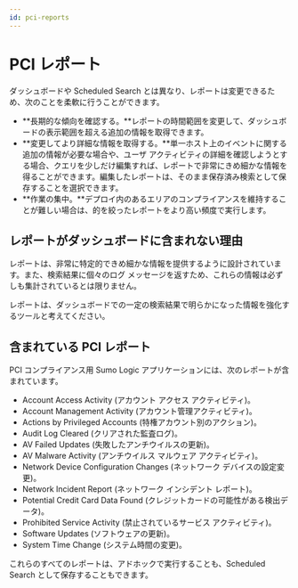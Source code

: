 ```yaml
---
id: pci-reports
---
```


# PCI レポート

ダッシュボードや Scheduled Search
とは異なり、レポートは変更できるため、次のことを柔軟に行うことができます。

-   **長期的な傾向を確認する。**レポートの時間範囲を変更して、ダッシュボードの表示範囲を超える追加の情報を取得できます。
-   **変更してより詳細な情報を取得する。**単一ホスト上のイベントに関する追加の情報が必要な場合や、ユーザ
    アクティビティの詳細を確認しようとする場合、クエリを少しだけ編集すれば、レポートで非常にきめ細かな情報を得ることができます。編集したレポートは、そのまま保存済み検索として保存することを選択できます。
-   **作業の集中。**デプロイ内のあるエリアのコンプライアンスを維持することが難しい場合は、的を絞ったレポートをより高い頻度で実行します。

## レポートがダッシュボードに含まれない理由

レポートは、非常に特定的できめ細かな情報を提供するように設計されています。また、検索結果に個々のログ
メッセージを返すため、これらの情報は必ずしも集計されているとは限りません。

レポートは、ダッシュボードでの一定の検索結果で明らかになった情報を強化するツールと考えてください。

## 含まれている PCI レポート

PCI コンプライアンス用 Sumo Logic
アプリケーションには、次のレポートが含まれています。

-   Account Access Activity (アカウント アクセス アクティビティ)。
-   Account Management Activity (アカウント管理アクティビティ)。
-   Actions by Privileged Accounts (特権アカウント別のアクション)。
-   Audit Log Cleared (クリアされた監査ログ)。
-   AV Failed Updates (失敗したアンチウイルスの更新)。
-   AV Malware Activity (アンチウイルス マルウェア アクティビティ)。
-   Network Device Configuration Changes (ネットワーク
    デバイスの設定変更)。
-   Network Incident Report (ネットワーク インシデント レポート)。
-   Potential Credit Card Data Found
    (クレジットカードの可能性がある検出データ)。
-   Prohibited Service Activity (禁止されているサービス
    アクティビティ)。
-   Software Updates (ソフトウェアの更新)。
-   System Time Change (システム時間の変更)。

これらのすべてのレポートは、アドホックで実行することも、Scheduled Search
として保存することもできます。
